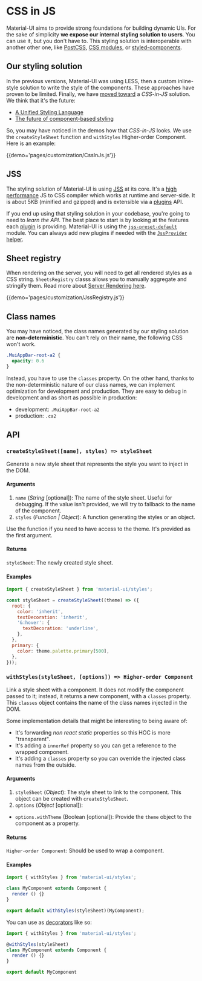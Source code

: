 # CSS in JS

Material-UI aims to provide strong foundations for building dynamic UIs.
For the sake of simplicity **we expose our internal styling solution to users**.
You can use it, but you don't have to. This styling solution is interoperable with another other one, like [PostCSS](https://github.com/postcss/postcss), [CSS modules](https://github.com/css-modules), or [styled-components](https://github.com/styled-components/styled-components).

## Our styling solution

In the previous versions, Material-UI was using LESS, then a custom inline-style solution to write the style of the components.
These approaches have proven to be limited.
Finally, we have [moved toward](https://github.com/oliviertassinari/a-journey-toward-better-style) a *CSS-in-JS* solution. We think that it's the future:
- [A Unified Styling Language](https://medium.com/seek-blog/a-unified-styling-language-d0c208de2660)
- [The future of component-based styling](https://medium.freecodecamp.com/css-in-javascript-the-future-of-component-based-styling-70b161a79a32)

So, you may have noticed in the demos how that *CSS-in-JS* looks.
We use the `createStyleSheet` function and `withStyles` Higher-order Component.
Here is an example:

{{demo='pages/customization/CssInJs.js'}}

## JSS

The styling solution of Material-UI is using [JSS](https://github.com/cssinjs/jss) at its core.
It's a [high performance](https://github.com/cssinjs/jss/blob/master/docs/performance.md) JS to CSS compiler which works at runtime and server-side.
It is about 5KB (minified and gzipped) and is extensible via a [plugins](https://github.com/cssinjs/jss/blob/master/docs/plugins.md) API.

If you end up using that styling solution in your codebase, you're going to need to *learn the API*.
The best place to start is by looking at the features each [plugin](http://cssinjs.org/plugins) is providing. Material-UI is using the [`jss-preset-default`](http://cssinjs.org/jss-preset-default) module. You can always add new plugins if needed with the [`JssProvider` helper](https://github.com/cssinjs/react-jss#custom-setup).

## Sheet registry

When rendering on the server, you will need to get all rendered styles as a CSS string.
`SheetsRegistry` classs allows you to manually aggregate and stringify them.
Read more about [Server Rendering here](/guides/server-rendering).

{{demo='pages/customization/JssRegistry.js'}}

## Class names

You may have noticed, the class names generated by our styling solution are **non-deterministic**.
You can't rely on their name, the following CSS won't work.
```css
.MuiAppBar-root-a2 {
  opacity: 0.6
}
```

Instead, you have to use the `classes` property.
On the other hand, thanks to the non-deterministic nature of our class names, we
can implement optimization for development and production.
They are easy to debug in development and as short as possible in production:

- development: `.MuiAppBar-root-a2`
- production: `.ca2`

## API

### `createStyleSheet([name], styles) => styleSheet`

Generate a new style sheet that represents the style you want to inject in the DOM.

#### Arguments

1. `name` (*String* [optional]): The name of the style sheet. Useful for debugging.
If the value isn't provided, we will try to fallback to the name of the component.
2. `styles` (*Function | Object*): A function generating the styles or an object.

Use the function if you need to have access to the theme. It's provided as the first argument.

#### Returns

`styleSheet`: The newly created style sheet.

#### Examples

```js
import { createStyleSheet } from 'material-ui/styles';

const styleSheet = createStyleSheet((theme) => ({
  root: {
    color: 'inherit',
    textDecoration: 'inherit',
    '&:hover': {
      textDecoration: 'underline',
    },
  },
  primary: {
    color: theme.palette.primary[500],
  },
}));
```

### `withStyles(styleSheet, [options]) => Higher-order Component`

Link a style sheet with a component.
It does not modify the component passed to it; instead, it returns a new component, with a `classes` property.
This `classes` object contains the name of the class names injected in the DOM.

Some implementation details that might be interesting to being aware of:
 - It's forwarding *non react static* properties so this HOC is more "transparent".
 - It's adding a `innerRef` property so you can get a reference to the wrapped component.
 - It's adding a `classes` property so you can override the injected class names from the outside.

#### Arguments

1. `styleSheet` (*Object*): The style sheet to link to the component. This object can be created with `createStyleSheet`.
2. `options` (*Object* [optional]):
  - `options.withTheme` (Boolean [optional]): Provide the `theme` object to the component as a property.

#### Returns

`Higher-order Component`: Should be used to wrap a component.

#### Examples

```js
import { withStyles } from 'material-ui/styles';

class MyComponent extends Component {
  render () {}
}

export default withStyles(styleSheet)(MyComponent);
```

You can use as [decorators](https://babeljs.io/docs/plugins/transform-decorators/) like so:

```js
import { withStyles } from 'material-ui/styles';

@withStyles(styleSheet)
class MyComponent extends Component {
  render () {}
}

export default MyComponent
```
